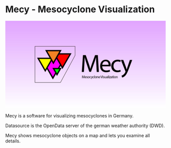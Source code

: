 # Mecy - Mesocyclone Visualization

![Header Image](Resources/Readme_Images/Header_Image.jpg)

Mecy is a software for visualizing mesocyclones in Germany.

Datasource is the OpenData server of the german weather authority (DWD).

Mecy shows mesocyclone objects on a map and lets you examine all details.